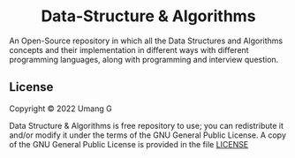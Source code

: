 <div align="center">
<h1>Data-Structure & Algorithms</h1>
</div>

An Open-Source repository in which all the Data Structures and Algorithms concepts and their implementation in different 
ways with different programming languages, along with programming and interview question.

## License
Copyright &copy; 2022 Umang G

Data Structure & Algorithms is free repository to use; you can redistribute it and/or modify it under the terms of the 
GNU General Public License. A copy of the GNU General Public License is provided in the file [LICENSE](LICENSE)
